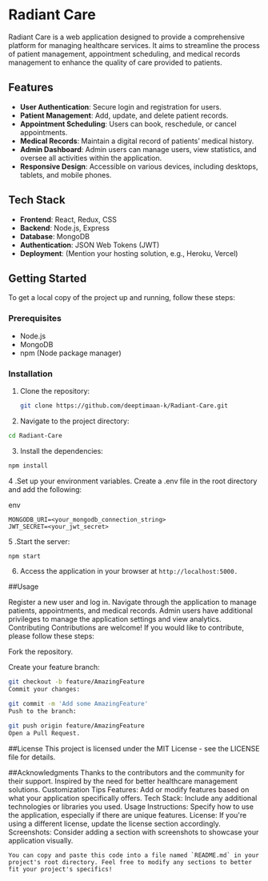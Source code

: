 # Radiant Care

Radiant Care is a web application designed to provide a comprehensive platform for managing healthcare services. It aims to streamline the process of patient management, appointment scheduling, and medical records management to enhance the quality of care provided to patients.

## Features

- **User Authentication**: Secure login and registration for users.
- **Patient Management**: Add, update, and delete patient records.
- **Appointment Scheduling**: Users can book, reschedule, or cancel appointments.
- **Medical Records**: Maintain a digital record of patients’ medical history.
- **Admin Dashboard**: Admin users can manage users, view statistics, and oversee all activities within the application.
- **Responsive Design**: Accessible on various devices, including desktops, tablets, and mobile phones.

## Tech Stack

- **Frontend**: React, Redux, CSS
- **Backend**: Node.js, Express
- **Database**: MongoDB
- **Authentication**: JSON Web Tokens (JWT)
- **Deployment**: (Mention your hosting solution, e.g., Heroku, Vercel)

## Getting Started

To get a local copy of the project up and running, follow these steps:

### Prerequisites

- Node.js
- MongoDB
- npm (Node package manager)

### Installation

1. Clone the repository:

   ```bash
   git clone https://github.com/deeptimaan-k/Radiant-Care.git
   ```
2. Navigate to the project directory:
 ```bash
cd Radiant-Care
```
3. Install the dependencies:

```bash
npm install
```
4 .Set up your environment variables. Create a .env file in the root directory and add the following:

env
```
MONGODB_URI=<your_mongodb_connection_string>
JWT_SECRET=<your_jwt_secret>
```
5 .Start the server:
```bash
npm start
```
6. Access the application in your browser at ```http://localhost:5000.```


##Usage

Register a new user and log in.
Navigate through the application to manage patients, appointments, and medical records.
Admin users have additional privileges to manage the application settings and view analytics.
Contributing
Contributions are welcome! If you would like to contribute, please follow these steps:

Fork the repository.

Create your feature branch:

```bash
git checkout -b feature/AmazingFeature
Commit your changes:
```
```bash
git commit -m 'Add some AmazingFeature'
Push to the branch:
```
```bash
git push origin feature/AmazingFeature
Open a Pull Request.
```
##License
This project is licensed under the MIT License - see the LICENSE file for details.

##Acknowledgments
Thanks to the contributors and the community for their support.
Inspired by the need for better healthcare management solutions.
Customization Tips
Features: Add or modify features based on what your application specifically offers.
Tech Stack: Include any additional technologies or libraries you used.
Usage Instructions: Specify how to use the application, especially if there are unique features.
License: If you're using a different license, update the license section accordingly.
Screenshots: Consider adding a section with screenshots to showcase your application visually.
```
You can copy and paste this code into a file named `README.md` in your project's root directory. Feel free to modify any sections to better fit your project's specifics!
```



